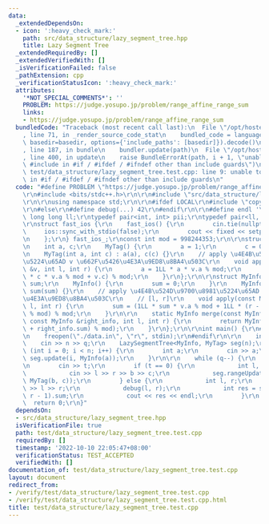 ```yaml
---
data:
  _extendedDependsOn:
  - icon: ':heavy_check_mark:'
    path: src/data_structure/lazy_segment_tree.hpp
    title: Lazy Segment Tree
  _extendedRequiredBy: []
  _extendedVerifiedWith: []
  _isVerificationFailed: false
  _pathExtension: cpp
  _verificationStatusIcon: ':heavy_check_mark:'
  attributes:
    '*NOT_SPECIAL_COMMENTS*': ''
    PROBLEM: https://judge.yosupo.jp/problem/range_affine_range_sum
    links:
    - https://judge.yosupo.jp/problem/range_affine_range_sum
  bundledCode: "Traceback (most recent call last):\n  File \"/opt/hostedtoolcache/Python/3.10.7/x64/lib/python3.10/site-packages/onlinejudge_verify/documentation/build.py\"\
    , line 71, in _render_source_code_stat\n    bundled_code = language.bundle(stat.path,\
    \ basedir=basedir, options={'include_paths': [basedir]}).decode()\n  File \"/opt/hostedtoolcache/Python/3.10.7/x64/lib/python3.10/site-packages/onlinejudge_verify/languages/cplusplus.py\"\
    , line 187, in bundle\n    bundler.update(path)\n  File \"/opt/hostedtoolcache/Python/3.10.7/x64/lib/python3.10/site-packages/onlinejudge_verify/languages/cplusplus_bundle.py\"\
    , line 400, in update\n    raise BundleErrorAt(path, i + 1, \"unable to process\
    \ #include in #if / #ifdef / #ifndef other than include guards\")\nonlinejudge_verify.languages.cplusplus_bundle.BundleErrorAt:\
    \ test/data_structure/lazy_segment_tree.test.cpp: line 9: unable to process #include\
    \ in #if / #ifdef / #ifndef other than include guards\n"
  code: "#define PROBLEM \"https://judge.yosupo.jp/problem/range_affine_range_sum\"\
    \r\n#include <bits/stdc++.h>\r\n\r\n#include \"src/data_structure/lazy_segment_tree.hpp\"\
    \r\n\r\nusing namespace std;\r\n\r\n#ifdef LOCAL\r\n#include \"copypaste/debug.h\"\
    \r\n#else\r\n#define debug(...) 42\r\n#endif\r\n\r\n#define endl '\\n'\r\ntypedef\
    \ long long ll;\r\ntypedef pair<int, int> pii;\r\ntypedef pair<ll, ll> pll;\r\n\
    \r\nstruct fast_ios {\r\n    fast_ios() {\r\n        cin.tie(nullptr);\r\n   \
    \     ios::sync_with_stdio(false);\r\n        cout << fixed << setprecision(10);\r\
    \n    };\r\n} fast_ios_;\r\nconst int mod = 998244353;\r\n\r\nstruct MyTag {\r\
    \n    int a, c;\r\n    MyTag() {\r\n        a = 1;\r\n        c = 0;\r\n    }\r\
    \n    MyTag(int a, int c) : a(a), c(c) {}\r\n    // apply \u4E4B\u524D\u9700\u8981\
    \u5224\u65AD v \u662F\u5426\u4E3A\u9ED8\u8BA4\u503C\r\n    void apply(const MyTag\
    \ &v, int l, int r) {\r\n        a = 1LL * a * v.a % mod;\r\n        c = (1LL\
    \ * c * v.a % mod + v.c) % mod;\r\n    }\r\n};\r\n\r\nstruct MyInfo {\r\n    int\
    \ sum;\r\n    MyInfo() {\r\n        sum = 0;\r\n    }\r\n    MyInfo(int sum) :\
    \ sum(sum) {}\r\n    // apply \u4E4B\u524D\u9700\u8981\u5224\u65AD v \u662F\u5426\
    \u4E3A\u9ED8\u8BA4\u503C\r\n    // [l, r]\r\n    void apply(const MyTag &v, int\
    \ l, int r) {\r\n        sum = (1LL * sum * v.a % mod + 1LL * (r - l + 1) * v.c\
    \ % mod) % mod;\r\n    }\r\n\r\n    static MyInfo merge(const MyInfo &left_info,\
    \ const MyInfo &right_info, int l, int r) {\r\n        return MyInfo((left_info.sum\
    \ + right_info.sum) % mod);\r\n    }\r\n};\r\n\r\nint main() {\r\n#ifdef LOCAL\r\
    \n    freopen(\"./data.in\", \"r\", stdin);\r\n#endif\r\n\r\n    int n, q;\r\n\
    \    cin >> n >> q;\r\n    LazySegmentTree<MyInfo, MyTag> seg(n);\r\n\r\n    for\
    \ (int i = 0; i < n; i++) {\r\n        int a;\r\n        cin >> a;\r\n       \
    \ seg.update(i, MyInfo(a));\r\n    }\r\n\r\n    while (q--) {\r\n        int t;\r\
    \n        cin >> t;\r\n        if (t == 0) {\r\n            int l, r, b, c;\r\n\
    \            cin >> l >> r >> b >> c;\r\n            seg.rangeUpdate(l, r - 1,\
    \ MyTag(b, c));\r\n        } else {\r\n            int l, r;\r\n            cin\
    \ >> l >> r;\r\n            debug(l, r);\r\n            int res = seg.rangeQuery(l,\
    \ r - 1).sum;\r\n            cout << res << endl;\r\n        }\r\n    }\r\n  \
    \  return 0;\r\n}"
  dependsOn:
  - src/data_structure/lazy_segment_tree.hpp
  isVerificationFile: true
  path: test/data_structure/lazy_segment_tree.test.cpp
  requiredBy: []
  timestamp: '2022-10-10 22:05:47+08:00'
  verificationStatus: TEST_ACCEPTED
  verifiedWith: []
documentation_of: test/data_structure/lazy_segment_tree.test.cpp
layout: document
redirect_from:
- /verify/test/data_structure/lazy_segment_tree.test.cpp
- /verify/test/data_structure/lazy_segment_tree.test.cpp.html
title: test/data_structure/lazy_segment_tree.test.cpp
---
```

